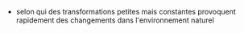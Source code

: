 - selon qui des transformations petites mais constantes provoquent rapidement des changements dans l'environnement naturel